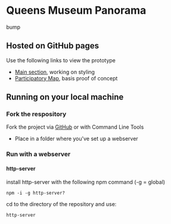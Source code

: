 # Queens Museum Panorama 
bump
## Hosted on GitHub pages

Use the following links to view the prototype
- [Main section](https://murraycox.github.io/queens-museum-panorama/), working on styling
- [Participatory Map](https://murraycox.github.io/queens-museum-panorama/participatory-map), basis proof of concept

## Running on your local machine

### Fork the respository

Fork the project via [GitHub](https://docs.github.com/en/get-started/quickstart/contributing-to-projects) or with Command Line Tools

- Place in a folder where you've set up a webserver

### Run with a webserver

#### http-server

install http-server with the following npm command (-g = global)

```
npm -i -g http-server?
```

cd to the directory of the repository and use:

```
http-server
```
